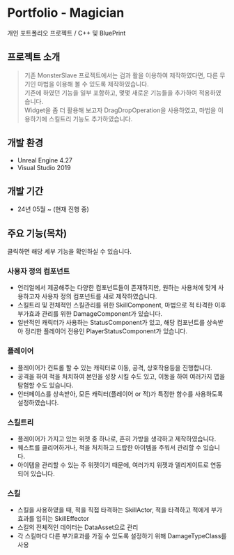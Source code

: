# Portfolio - Magician
개인 포트폴리오 프로젝트 / C++ 및 BluePrint<br>

## 프로젝트 소개
> 기존 MonsterSlave 프로젝트에서는 검과 활을 이용하여 제작하였다면, 다른 무기인 마법을 이용해 볼 수 있도록 제작하였습니다.<br>
> 기존에 하였던 기능을 일부 포함하고, 몇몇 새로운 기능들을 추가하여 적용하였습니다.<br>
> Widget을 좀 더 활용해 보고자 DragDropOperation을 사용하였고, 마법을 이용하기에 스킬트리 기능도 추가하였습니다.<br>
> 
>

## 개발 환경
* Unreal Engine 4.27<br>
* Visual Studio 2019<br>

## 개발 기간 
* 24년 05월 ~ (현재 진행 중)

## 주요 기능(목차)
클릭하면 해당 세부 기능을 확인하실 수 있습니다.

### 사용자 정의 컴포넌트

* 언리얼에서 제공해주는 다양한 컴포넌트들이 존재하지만, 원하는 사용처에 맞게 사용하고자 사용자 정의 컴포넌트를 새로 제작하였습니다.<br>
* 스킬트리 및 전체적인 스킬관리를 위한 SkillComponent, 마법으로 적 타격한 이후 부가효과 관리를 위한 DamageComponent가 있습니다.<br>
* 일반적인 캐릭터가 사용하는 StatusComponent가 있고, 해당 컴포넌트를 상속받아 정리한 플레이어 전용인 PlayerStatusComponent가 있습니다.<br>

### 플레이어

* 플레이어가 컨트롤 할 수 있는 캐릭터로 이동, 공격, 상호작용등을 진행합니다.<br>
* 공격을 하여 적을 처치하여 본인을 성장 시킬 수도 있고, 이동을 하여 여러가지 맵을 탐험할 수도 있습니다.<br>
* 인터페이스를 상속받아, 모든 캐릭터(플레이어 or 적)가 특정한 함수를 사용하도록 설정하였습니다.<br>


### 스킬트리

* 플레이어가 가지고 있는 위젯 중 하나로, 흔히 가방을 생각하고 제작하였습니다.<br>
* 퀘스트를 클리어하거나, 적을 처치하고 드랍한 아이템을 주워서 관리할 수 있습니다.<br>
* 아이템을 관리할 수 있는 주 위젯이기 때문에, 여러가지 위젯과 델리게이트로 연동되어 있습니다.<br>


### 스킬

* 스킬을 사용하였을 때, 적을 직접 타격하는 SkillActor, 적을 타격하고 적에게 부가효과를 입히는 SkillEffector<br>
* 스킬의 전체적인 데이터는 DataAsset으로 관리<br>
* 각 스킬마다 다른 부가효과를 가질 수 있도록 설정하기 위해 DamageTypeClass를 사용<br>